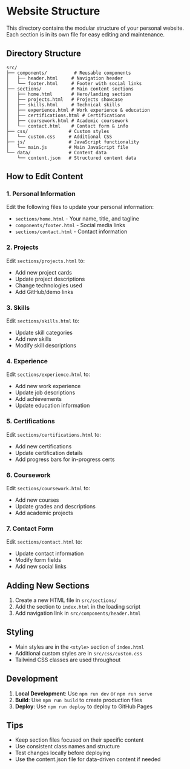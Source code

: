 # Website Structure

This directory contains the modular structure of your personal website. Each section is in its own file for easy editing and maintenance.

## Directory Structure

```
src/
├── components/          # Reusable components
│   ├── header.html     # Navigation header
│   └── footer.html     # Footer with social links
├── sections/           # Main content sections
│   ├── home.html       # Hero/landing section
│   ├── projects.html   # Projects showcase
│   ├── skills.html     # Technical skills
│   ├── experience.html # Work experience & education
│   ├── certifications.html # Certifications
│   ├── coursework.html # Academic coursework
│   └── contact.html    # Contact form & info
├── css/               # Custom styles
│   └── custom.css     # Additional CSS
├── js/                # JavaScript functionality
│   └── main.js        # Main JavaScript file
└── data/              # Content data
    └── content.json   # Structured content data
```

## How to Edit Content

### 1. Personal Information
Edit the following files to update your personal information:
- `sections/home.html` - Your name, title, and tagline
- `components/footer.html` - Social media links
- `sections/contact.html` - Contact information

### 2. Projects
Edit `sections/projects.html` to:
- Add new project cards
- Update project descriptions
- Change technologies used
- Add GitHub/demo links

### 3. Skills
Edit `sections/skills.html` to:
- Update skill categories
- Add new skills
- Modify skill descriptions

### 4. Experience
Edit `sections/experience.html` to:
- Add new work experience
- Update job descriptions
- Add achievements
- Update education information

### 5. Certifications
Edit `sections/certifications.html` to:
- Add new certifications
- Update certification details
- Add progress bars for in-progress certs

### 6. Coursework
Edit `sections/coursework.html` to:
- Add new courses
- Update grades and descriptions
- Add academic projects

### 7. Contact Form
Edit `sections/contact.html` to:
- Update contact information
- Modify form fields
- Add new social links

## Adding New Sections

1. Create a new HTML file in `src/sections/`
2. Add the section to `index.html` in the loading script
3. Add navigation link in `src/components/header.html`

## Styling

- Main styles are in the `<style>` section of `index.html`
- Additional custom styles are in `src/css/custom.css`
- Tailwind CSS classes are used throughout

## Development

1. **Local Development**: Use `npm run dev` or `npm run serve`
2. **Build**: Use `npm run build` to create production files
3. **Deploy**: Use `npm run deploy` to deploy to GitHub Pages

## Tips

- Keep section files focused on their specific content
- Use consistent class names and structure
- Test changes locally before deploying
- Use the content.json file for data-driven content if needed
